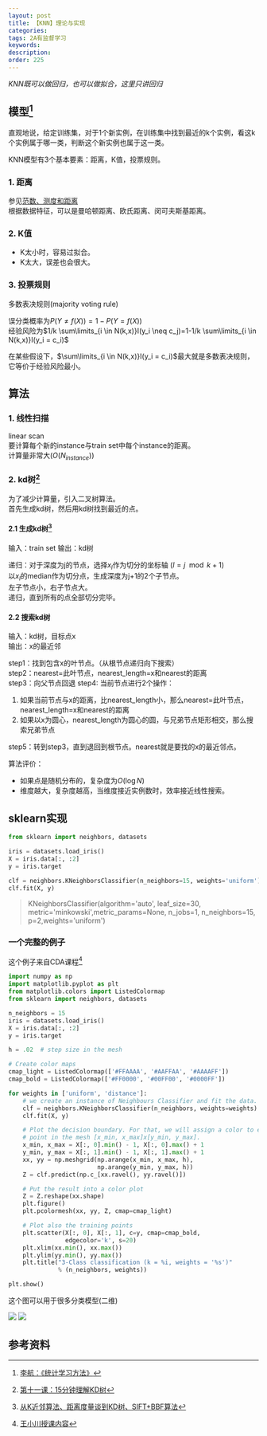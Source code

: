 ```yaml
---
layout: post
title: 【KNN】理论与实现
categories:
tags: 2A有监督学习
keywords:
description:
order: 225
---
```


*KNN既可以做回归，也可以做拟合，这里只讲回归*  

## 模型[^lihang]

直观地说，给定训练集，对于1个新实例，在训练集中找到最近的k个实例，看这k个实例属于哪一类，判断这个新实例也属于这一类。  

KNN模型有3个基本要素：距离，K值，投票规则。  

### 1. 距离

参见[范数、测度和距离](http://www.guofei.site/2017/06/04/distance.html#title15)  
根据数据特征，可以是曼哈顿距离、欧氏距离、闵可夫斯基距离。  

### 2. K值

- K太小时，容易过拟合。  
- K太大，误差也会很大。  

### 3. 投票规则

多数表决规则(majority voting rule)   


误分类概率为$P(Y \neq f(X))=1-P(Y=f(X))$  
经验风险为$1/k \sum\limits_{i \in N(k,x)}I(y_i \neq c_j)=1-1/k \sum\limits_{i \in N(k,x)}I(y_i = c_i)$  

在某些假设下，$\sum\limits_{i \in N(k,x)}I(y_i = c_i)$最大就是多数表决规则，它等价于经验风险最小。  

## 算法

### 1. 线性扫描

linear scan  
要计算每个新的instance与train set中每个instance的距离。  
计算量非常大($O(N_{instance})$)  

### 2. kd树[^blog1]

为了减少计算量，引入二叉树算法。  
首先生成kd树，然后用kd树找到最近的点。  

#### 2.1 生成kd树[^blog2]

输入：train set
输出：kd树

递归：对于深度为j的节点，选择$x_l$作为切分的坐标轴 ($l=j \mod k +1$)  
以$x_l$的median作为切分点，生成深度为j+1的2个子节点。  
左子节点小，右子节点大。  
递归，直到所有的点全部切分完毕。  

#### 2.2 搜索kd树

输入：kd树，目标点x  
输出：x的最近邻  

step1：找到包含x的叶节点。（从根节点递归向下搜索）  
step2：nearest=此叶节点，nearest_length=x和nearest的距离  
step3：向父节点回退
step4: 当前节点进行2个操作：  
1. 如果当前节点与x的距离，比nearest_length小，那么nearest=此叶节点，nearest_length=x和nearest的距离
2. 如果以x为圆心，nearest_length为圆心的圆，与兄弟节点矩形相交，那么搜索兄弟节点

step5：转到step3，直到退回到根节点。nearest就是要找的x的最近邻点。


算法评价：  
- 如果点是随机分布的，复杂度为$O(\log N)$  
- 维度越大，复杂度越高，当维度接近实例数时，效率接近线性搜索。  


## sklearn实现


```py
from sklearn import neighbors, datasets

iris = datasets.load_iris()
X = iris.data[:, :2]
y = iris.target
```


```py
clf = neighbors.KNeighborsClassifier(n_neighbors=15, weights='uniform')
clf.fit(X, y)
```
>KNeighborsClassifier(algorithm='auto', leaf_size=30, metric='minkowski',metric_params=None, n_jobs=1, n_neighbors=15, p=2,weights='uniform')


### 一个完整的例子


这个例子来自CDA课程[^wangxiaochuan]
```py
import numpy as np
import matplotlib.pyplot as plt
from matplotlib.colors import ListedColormap
from sklearn import neighbors, datasets

n_neighbors = 15
iris = datasets.load_iris()
X = iris.data[:, :2]
y = iris.target

h = .02  # step size in the mesh

# Create color maps
cmap_light = ListedColormap(['#FFAAAA', '#AAFFAA', '#AAAAFF'])
cmap_bold = ListedColormap(['#FF0000', '#00FF00', '#0000FF'])

for weights in ['uniform', 'distance']:
    # we create an instance of Neighbours Classifier and fit the data.
    clf = neighbors.KNeighborsClassifier(n_neighbors, weights=weights)
    clf.fit(X, y)

    # Plot the decision boundary. For that, we will assign a color to each
    # point in the mesh [x_min, x_max]x[y_min, y_max].
    x_min, x_max = X[:, 0].min() - 1, X[:, 0].max() + 1
    y_min, y_max = X[:, 1].min() - 1, X[:, 1].max() + 1
    xx, yy = np.meshgrid(np.arange(x_min, x_max, h),
                         np.arange(y_min, y_max, h))
    Z = clf.predict(np.c_[xx.ravel(), yy.ravel()])

    # Put the result into a color plot
    Z = Z.reshape(xx.shape)
    plt.figure()
    plt.pcolormesh(xx, yy, Z, cmap=cmap_light)

    # Plot also the training points
    plt.scatter(X[:, 0], X[:, 1], c=y, cmap=cmap_bold,
                edgecolor='k', s=20)
    plt.xlim(xx.min(), xx.max())
    plt.ylim(yy.min(), yy.max())
    plt.title("3-Class classification (k = %i, weights = '%s')"
              % (n_neighbors, weights))

plt.show()
```


这个图可以用于很多分类模型(二维)  


<img src='http://www.guofei.site/public/postimg/KNN1.png'>  
<img src='http://www.guofei.site/public/postimg/KNN2.png'>


## 参考资料
[^wangxiaochuan]: [王小川授课内容](https://weibo.com/hgsz2003)  
[^lihang]: [李航：《统计学习方法》](https://www.weibo.com/u/2060750830?refer_flag=1005055013_)
[^blog1]: [第十一课：15分钟理解KD树](http://www.jianshu.com/p/ffe52db3e12b)
[^blog2]:[从K近邻算法、距离度量谈到KD树、SIFT+BBF算法](http://blog.csdn.net/likika2012/article/details/39619687)
